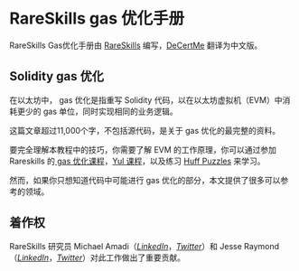 # RareSkills gas 优化手册

RareSkills Gas优化手册由 [RareSkills](https://www.rareskills.io/) 编写，[DeCertMe](https://decert.me) 翻译为中文版。

## Solidity gas 优化

在以太坊中， gas 优化是指重写 Solidity 代码，以在以太坊虚拟机（EVM）中消耗更少的 gas 单位，同时实现相同的业务逻辑。

这篇文章超过11,000个字，不包括源代码，是关于 gas 优化的最完整的资料。

要完全理解本教程中的技巧，你需要了解 EVM 的工作原理，你可以通过参加 Rareskills 的[ gas 优化课程](https://hackmd.io/eQJUW4PLQN-6HRrgyxdhsQ?view)，[Yul 课程](https://hackmd.io/eQJUW4PLQN-6HRrgyxdhsQ?view)，以及练习 [Huff Puzzles](https://github.com/RareSkills/huff-puzzles) 来学习。

然而，如果你只想知道代码中可能进行 gas 优化的部分，本文提供了很多可以参考的领域。

## 着作权

RareSkills 研究员 Michael Amadi（[*LinkedIn*](https://www.linkedin.com/in/michael-amadi-2aa2ab23b/)，[*Twitter*](https://twitter.com/@AmadiMichaels)）和 Jesse Raymond（[*LinkedIn*](https://www.linkedin.com/in/jesse-raymond4/)，[*Twitter*](https://twitter.com/Jesserc_)）对此工作做出了重要贡献。